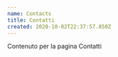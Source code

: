 ```yaml
---
name: Contacts
title: Contatti
created: 2020-10-02T22:37:57.850Z
---
```


Contenuto per la pagina Contatti

